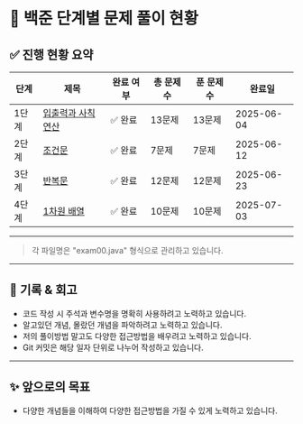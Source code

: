 # 📘 백준 단계별 문제 풀이 현황

## ✅ 진행 현황 요약

| 단계 | 제목 | 완료 여부 | 총 문제 수 | 푼 문제 수 | 완료일 |
|------|------|-----------|-------------|-------------|--------|
| 1단계 | [입출력과 사칙연산](https://www.acmicpc.net/step/1) | ✅ 완료 | 13문제 | 13문제 | 2025-06-04 |
| 2단계 | [조건문](https://www.acmicpc.net/step/2) | ✅ 완료 | 7문제 | 7문제 | 2025-06-12 |
| 3단계 | [반복문](https://www.acmicpc.net/step/3) | ✅ 완료 | 12문제 | 12문제 | 2025-06-23 |
| 4단계 | [1차원 배열](https://www.acmicpc.net/step/4) | ✅ 완료 | 10문제 | 10문제 | 2025-07-03 |

---


> 각 파일명은 "exam00.java" 형식으로 관리하고 있습니다.

---

## 🧠 기록 & 회고

- 코드 작성 시 주석과 변수명을 명확히 사용하려고 노력하고 있습니다.
- 알고있던 개념, 몰랐던 개념을 파악하려고 노력하고 있습니다.
- 저의 풀이방법 말고도 다양한 접근방법을 배우려고 노력하고 있습니다.
- Git 커밋은 해당 일자 단위로 나누어 작성하고 있습니다.


---

## ✨ 앞으로의 목표

- 다양한 개념들을 이해하여 다양한 접근방법을 가질 수 있게 노력하고 있습니다.
